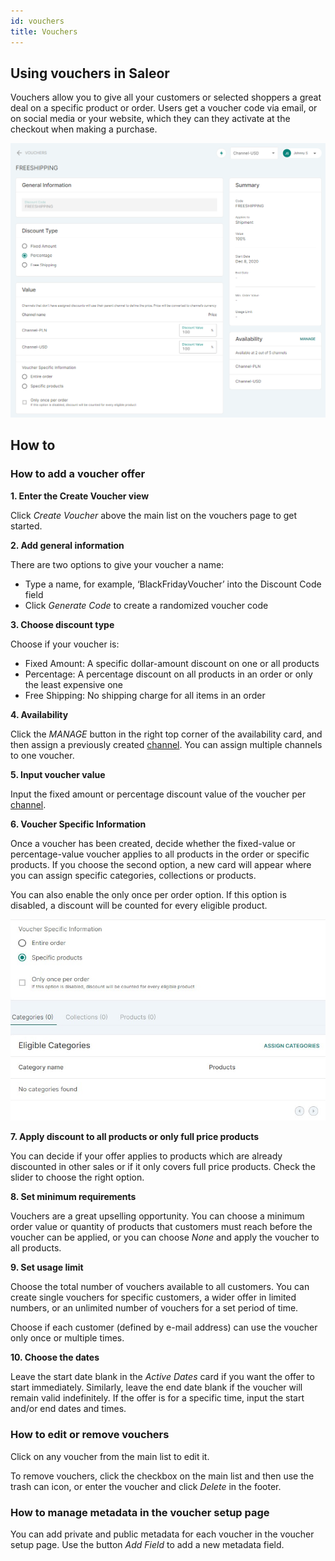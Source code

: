 ```yaml
---
id: vouchers
title: Vouchers
---
```

## Using vouchers in Saleor

Vouchers allow you to give all your customers or selected shoppers a great deal on a specific product or order. Users get a voucher code via email, or on social media or your website, which they can they activate at the checkout when making a purchase.

![Voucher page](../screenshots/discount-voucher-details.png)

## How to

### How to add a voucher offer

**1. Enter the Create Voucher view**

Click _Create&nbsp;Voucher_ above the main list on the vouchers page to get started.

**2. Add general information**

There are two options to give your voucher a name:

- Type a name, for example, ‘BlackFridayVoucher’ into the Discount Code field
- Click _Generate&nbsp;Code_ to create a randomized voucher code 

**3. Choose discount type**

Choose if your voucher is:

- Fixed Amount: A specific dollar-amount discount on one or all products
- Percentage: A percentage discount on all products in an order or only the least expensive one
- Free Shipping: No shipping charge for all items in an order

**4. Availability**

Click the _MANAGE_ button in the right top corner of the availability card, and then assign a previously created [channel](dashboard/configuration/channels.md). You can assign multiple channels to one voucher.

**5. Input voucher value**

Input the fixed amount or percentage discount value of the voucher per [channel](dashboard/configuration/channels.md).

**6. Voucher Specific Information**

Once a voucher has been created, decide whether the fixed-value or percentage-value voucher applies to all products in the order or specific products. If you choose the second option, a new card will appear where you can assign specific categories, collections or products.

You can also enable the only once per order option. If this option is disabled, a discount will be counted for every eligible product.

![](../screenshots/discout-voucher-specific-information.jpg)

**7. Apply discount to all products or only full price products**

You can decide if your offer applies to products which are already discounted in other sales or if it only covers full price products. Check the slider to choose the right option.

**8. Set minimum requirements**

Vouchers are a great upselling opportunity. You can choose a minimum order value or quantity of products that customers must reach before the voucher can be applied, or you can choose _None_ and apply the voucher to all products.

**9. Set usage limit**

Choose the total number of vouchers available to all customers. You can create single vouchers for specific customers, a wider offer in limited numbers, or an unlimited number of vouchers for a set period of time.

Choose if each customer (defined by e-mail address) can use the voucher only once or multiple times.

**10. Choose the dates**

Leave the start date blank in the _Active Dates_ card if you want the offer to start immediately. Similarly, leave the end date blank if the voucher will remain valid indefinitely. If the offer is for a specific time, input the start and/or end dates and times.

### How to edit or remove vouchers

Click on any voucher from the main list to edit it. 

To remove vouchers, click the checkbox on the main list and then use the trash can icon, or enter the voucher and click _Delete_ in the footer.

### How to manage metadata in the voucher setup page

You can add private and public metadata for each voucher in the voucher setup page. Use the button _Add Field_ to add a new metadata field.